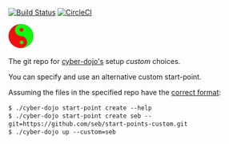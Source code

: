 
[![Build Status](https://travis-ci.org/cyber-dojo/start-points-custom.svg?branch=master)](https://travis-ci.org/cyber-dojo/start-points-custom)
[![CircleCI](https://circleci.com/gh/cyber-dojo/start-points-custom.svg?style=svg)](https://circleci.com/gh/cyber-dojo/start-points-custom)

<img src="https://raw.githubusercontent.com/cyber-dojo/nginx/master/images/home_page_logo.png" alt="cyber-dojo yin/yang logo" width="50px" height="50px"/>

The git repo for [cyber-dojo's](https://github.com/cyber-dojo/web)
setup <em>custom</em> choices.

You can specify and use an alternative custom start-point.

Assuming the files in the specified repo have the
[correct format](http://blog.cyber-dojo.org/2016/08/creating-your-own-start-points.html):

```
$ ./cyber-dojo start-point create --help
$ ./cyber-dojo start-point create seb --git=https://github.com/seb/start-points-custom.git
$ ./cyber-dojo up --custom=seb
```
